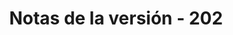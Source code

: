 ﻿---
title: Notas de la versión - 202
second_title: Aspose.Cells Cloud Documen
type: docs
url: /es/release-notes-2022/
description: Aspose.Cells La nube admite Excel para crear, convertir, fusionar, dividir, proteger, operación de objetos internos, etc.
weight: 8
---
